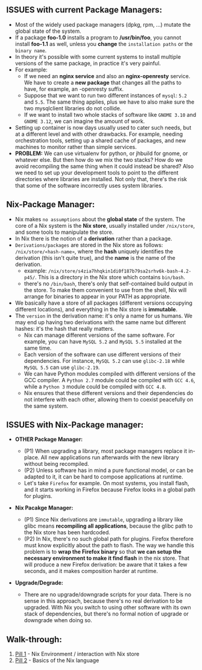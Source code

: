 ## ISSUES with current Package Managers:

* Most of the widely used package managers (dpkg, rpm, ...) mutate the global state of the system.
* If a package **foo-1.0** installs a program to **/usr/bin/foo**, you cannot install **foo-1.1** as well, unless you **change** the `installation paths` or the `binary name`.
* In theory it's possible with some current systems to install multiple versions of the same package, in practice it's very painful.
* For example:
    - If we need an **nginx service** and also an **nginx-openresty** service. We have to create a **new package** that changes all the paths to have, for example, an -openresty suffix.
    - Suppose that we want to run two different instances of `mysql`: `5.2` and `5.5`. The same thing applies, plus we have to also make sure the two mysqlclient libraries do not collide.
    -  If we want to install two whole stacks of software like `GNOME 3.10` and `GNOME 3.12`, we can imagine the amount of work.
* Setting up container is now days usually used to cater such needs, but at a different level and with other drawbacks. For example, needing orchestration tools, setting up a shared cache of packages, and new machines to monitor rather than simple services.
* **PROBLEM:** We can use virtualenv for python, or jhbuild for gnome, or whatever else. But then how do we mix the two stacks? How do we avoid recompiling the same thing when it could instead be shared? Also we need to set up your development tools to point to the different directories where libraries are installed. Not only that, there's the risk that some of the software incorrectly uses system libraries.

## Nix-Package Manager:

* Nix makes `no assumptions` about the **global state** of the system. The core of a Nix system is the **Nix store**, usually installed under `/nix/store`, and some tools to manipulate the store.
* In Nix there is the notion of a **derivation** rather than a package.
* `Derivations/packages` are stored in the Nix store as follows: `/nix/store/«hash-name»`, where the **hash** uniquely identifies the derivation (this isn't quite true), and the **name** is the name of the derivation.
    - example: `/nix/store/s4zia7hhqkin1di0f187b79sa2srhv6k-bash-4.2-p45/`. This is a directory in the Nix store which contains `bin/bash`.
    - there's no `/bin/bash`, there's only that self-contained build output in the store. To make them convenient to use from the shell, Nix will arrange for binaries to appear in your PATH as appropriate.
* We basically have a store of all packages (different versions occupying different locations), and everything in the Nix store is **immutable**.
* The `version` in the derivation name: it's only a name for us humans. We may end up having two derivations with the same name but different hashes: it's the hash that really matters.
    - Nix can manage different versions of the same software. For example, you can have `MySQL 5.2` and `MySQL 5.5` installed at the same time.
    - Each version of the software can use different versions of their dependencies. For instance, `MySQL 5.2` can use `glibc-2.18` while `MySQL 5.5` can use `glibc-2.19`.
    - We can have Python modules compiled with different versions of the GCC compiler. A `Python 2.7` module could be compiled with `GCC 4.6`, while a `Python 3` module could be compiled with `GCC 4.8`.
    - Nix ensures that these different versions and their dependencies do not interfere with each other, allowing them to coexist peacefully on the same system.

## ISSUES with Nix-Package manager:

* **OTHER Package Manager:** 
    - (P1) When upgrading a library, most package managers replace it in-place. All new applications run afterwards with the new library without being recompiled.
    - (P2) Unless software has in mind a pure functional model, or can be adapted to it, it can be hard to compose applications at runtime.
    - Let's take `Firefox` for example. On most systems, you install flash, and it starts working in Firefox because Firefox looks in a global path for plugins.

* **Nix Pacakge Manager:**
    - (P1) Since Nix derivations are `immutable`, upgrading a library like glibc means **recompiling all applications**, because the glibc path to the Nix store has been hardcoded.
    - (P2) In Nix, there's no such global path for plugins. Firefox therefore must know explicitly about the path to flash. The way we handle this problem is to **wrap the Firefox binary** so that **we can setup the necessary environment to make it find flash** in the nix store. That will produce a new Firefox derivation: be aware that it takes a few seconds, and it makes composition harder at runtime.

* **Upgrade/Degrade:**
  - There are no upgrade/downgrade scripts for your data. There is no sense in this approach, because there's no real derivation to be upgraded. With Nix you switch to using other software with its own stack of dependencies, but there's no formal notion of upgrade or downgrade when doing so.

## Walk-through:

1. [Pill 1](https://github.com/PsychoPunkSage/NixPills/tree/main/pill1) - Nix Environment / interaction with Nix store
2. [Pill 2](https://github.com/PsychoPunkSage/NixPills/tree/main/pill2) - Basics of the Nix language